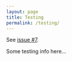```yaml
---
layout: page
title: Testing
permalink: /testing/
---
```


See [issue #7](https://github.com/comp204p-team35/website/issues/7).

Some testing info here...
